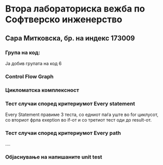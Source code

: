 # Втора лабораториска вежба по Софтверско инженерство

## Сара Митковска, бр. на индекс 173009

### Група на код: 

Ја добив групата на код 6

###  Control Flow Graph


### Цикломатска комплексност

### Тест случаи според критериумот  Every statement 

Every Statement правиме 3 теста, со едниот паѓа уште во for циклусот, со вториот фрла еxeption во if-от и со третиот тест оди до result-от.

### Тест случаи според критериумот Every path

.... 

### Објаснување на напишаните unit test
